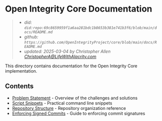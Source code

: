 # Open Integrity Core Documentation
> - _did: `did:repo:69c8659959f1a6aa281bdc1b8653b381e741b3f6/blob/main/docs/README.md`_
> - _github: `https://github.com/OpenIntegrityProject/core/blob/main/docs/README.md`_
> - _updated: 2025-03-04 by Christopher Allen <ChristopherA@LifeWithAlacrity.com>_

This directory contains documentation for the Open Integrity Core implementation.

## Contents

- [Problem Statement](Open_Integrity_Problem_Statement.md) - Overview of the challenges and solutions
- [Script Snippets](Open_Integrity_Script_Snippets.md) - Practical command line snippets
- [Repository Structure](Open_Integrity_Repo_Directory_Structure.md) - Repository organization reference
- [Enforcing Signed Commits](Enforcing_Signed_Commits_And_PRs_GitHub.md) - Guide to enforcing commit signatures
